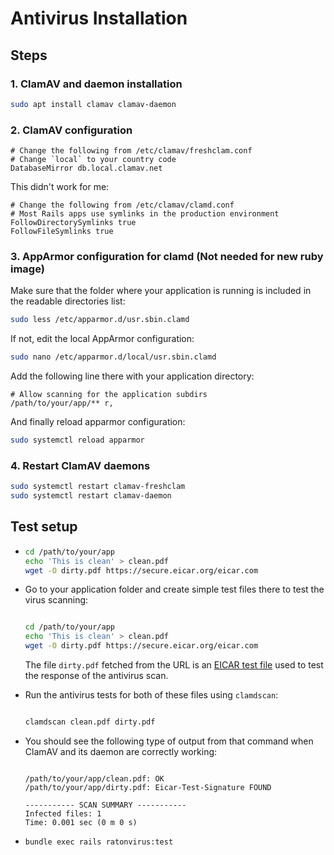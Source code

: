 # Antivirus Installation

## Steps

### 1. ClamAV and daemon installation

```bash
sudo apt install clamav clamav-daemon
```

### 2. ClamAV configuration

```
# Change the following from /etc/clamav/freshclam.conf
# Change `local` to your country code
DatabaseMirror db.local.clamav.net
```

This didn't work for me:

```
# Change the following from /etc/clamav/clamd.conf
# Most Rails apps use symlinks in the production environment
FollowDirectorySymlinks true
FollowFileSymlinks true
```

### 3. AppArmor configuration for clamd (Not needed for new ruby image)

Make sure that the folder where your application is running is included in the
readable directories list:

```bash
sudo less /etc/apparmor.d/usr.sbin.clamd
```

If not, edit the local AppArmor configuration:

```bash
sudo nano /etc/apparmor.d/local/usr.sbin.clamd
```

Add the following line there with your application directory:

```
# Allow scanning for the application subdirs
/path/to/your/app/** r,
```

And finally reload apparmor configuration:

```bash
sudo systemctl reload apparmor
```

### 4. Restart ClamAV daemons

```bash
sudo systemctl restart clamav-freshclam
sudo systemctl restart clamav-daemon
```

## Test setup

- ```bash
  cd /path/to/your/app
  echo 'This is clean' > clean.pdf
  wget -O dirty.pdf https://secure.eicar.org/eicar.com

  ```

- Go to your application folder and create simple test files there to test the
virus scanning:

  ```bash

  cd /path/to/your/app
  echo 'This is clean' > clean.pdf
  wget -O dirty.pdf https://secure.eicar.org/eicar.com

  ```

  The file `dirty.pdf` fetched from the URL is an
  [EICAR test file](https://en.wikipedia.org/wiki/EICAR_test_file) used to test
  the response of the antivirus scan.

- Run the antivirus tests for both of these files using `clamdscan`:

  ```bash

  clamdscan clean.pdf dirty.pdf

  ```

- You should see the following type of output from that command when ClamAV and
its daemon are correctly working:

  ```

  /path/to/your/app/clean.pdf: OK
  /path/to/your/app/dirty.pdf: Eicar-Test-Signature FOUND

  ----------- SCAN SUMMARY -----------
  Infected files: 1
  Time: 0.001 sec (0 m 0 s)

  ```

- `bundle exec rails ratonvirus:test`
